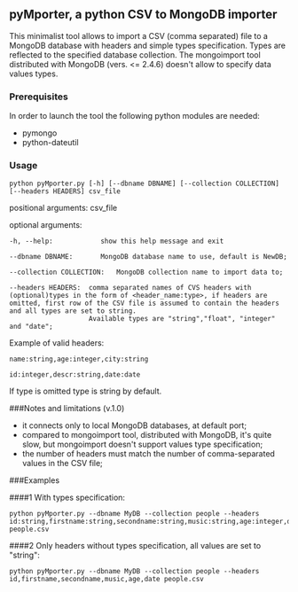 ## pyMporter, a python CSV to MongoDB importer

This minimalist tool allows to import a CSV (comma separated) file to a MongoDB database with headers and simple types specification. Types are reflected to the specified database collection.
The mongoimport tool distributed with MongoDB (vers. <= 2.4.6) doesn't allow to specify data values types.


### Prerequisites
In order to launch the tool the following python modules are needed:

- pymongo
- python-dateutil


### Usage

	python pyMporter.py [-h] [--dbname DBNAME] [--collection COLLECTION] [--headers HEADERS] csv_file



positional arguments:
	csv_file

optional arguments:

	-h, --help:            show this help message and exit

	--dbname DBNAME:       MongoDB database name to use, default is NewDB;

	--collection COLLECTION:   MongoDB collection name to import data to;

	--headers HEADERS:  comma separated names of CVS headers with (optional)types in the form of <header_name:type>, if headers are omitted, first row of the CSV file is assumed to contain the headers and all types are set to string. 
                        Available types are "string","float", "integer" and "date";

Example of valid headers: 

	name:string,age:integer,city:string

	id:integer,descr:string,date:date

If type is omitted type is string by default.


###Notes and limitations (v.1.0)
- it connects only to local MongoDB databases, at default port;
- compared to mongoimport tool, distributed with MongoDB, it's quite slow, but mongoimport doesn't support values type specification;
- the number of headers must match the number of comma-separated values in the CSV file;



###Examples

####1
With types specification:

	python pyMporter.py --dbname MyDB --collection people --headers id:string,firstname:string,secondname:string,music:string,age:integer,date:date people.csv 


####2
Only headers without types specification, all values are set to "string":

	python pyMporter.py --dbname MyDB --collection people --headers id,firstname,secondname,music,age,date people.csv



